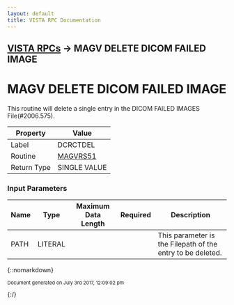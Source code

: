 ```yaml
---
layout: default
title: VISTA RPC Documentation
---
```


## [VISTA RPCs](TableOfContents) &#8594; MAGV DELETE DICOM FAILED IMAGE
# MAGV DELETE DICOM FAILED IMAGE

This routine will delete a single entry in the DICOM FAILED IMAGES File(#2006.575).

Property | Value
--- | ---
Label | DCRCTDEL
Routine | [MAGVRS51](http://code.osehra.org/dox/Routine_MAGVRS51_source.html)
Return Type | SINGLE VALUE


### Input Parameters

Name | Type | Maximum Data Length | Required | Description
--- | --- | --- | --- | ---
PATH | LITERAL |  |  | This parameter is the Filepath of the entry to be deleted.



{::nomarkdown} <br/><p style="font-size: 11px">Document generated on July 3rd 2017, 12:09:02 pm</p>{:/}